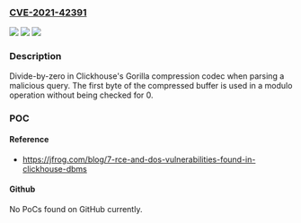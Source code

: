 ### [CVE-2021-42391](https://cve.mitre.org/cgi-bin/cvename.cgi?name=CVE-2021-42391)
![](https://img.shields.io/static/v1?label=Product&message=clickhouse&color=blue)
![](https://img.shields.io/static/v1?label=Version&message=%3C%2021.10.2.15-stable%20&color=brighgreen)
![](https://img.shields.io/static/v1?label=Vulnerability&message=CWE-369&color=brighgreen)

### Description

Divide-by-zero in Clickhouse's Gorilla compression codec when parsing a malicious query. The first byte of the compressed buffer is used in a modulo operation without being checked for 0.

### POC

#### Reference
- https://jfrog.com/blog/7-rce-and-dos-vulnerabilities-found-in-clickhouse-dbms

#### Github
No PoCs found on GitHub currently.


